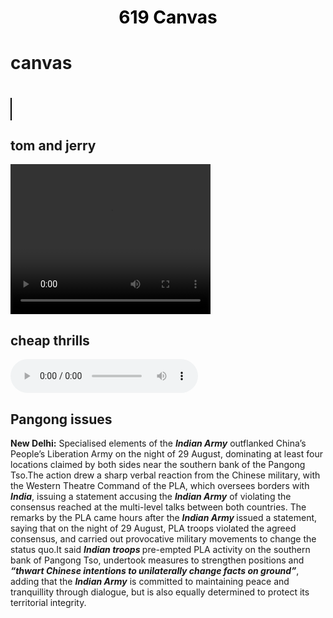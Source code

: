 <!DOCTYPE html>
<html>
<head><h1 style="font:bold; color: black; text-align:center;">619 Canvas</h1></head>
<body>
<h1>canvas<h1>
<canvas id="myCanvas" width="400px" height="200px" style="border:1px solid #000000; ctext-align:centre;">
</canvas><br>
<h2>tom and jerry</h2>
<video width="320" height="240" controls>
  <source src="C:\Users\Somendra K\Downloads\Tom And Jerry Cartoon - Mast.Video.mp4" type="video/mp4">
</video>
<h2>cheap thrills</h2>
<audio controls> <source src="C:\Users\Somendra K\Downloads\Sia - Cheap Thrills ft. Sean Paul.mp3" type="audio/mpeg"></audio>
<article style="float:top-right;">
<h2>Pangong issues</h2>
<b>New Delhi:</b> Specialised elements of the <b><i>Indian Army</i></b> outflanked China’s People’s Liberation Army on the night of 29 August,
dominating at least four locations claimed by both sides near the southern bank of the Pangong Tso.The action drew a sharp 
verbal reaction from the Chinese military, with the Western Theatre Command of the PLA, which oversees borders with <b><i>India</i></b>, 
issuing a statement accusing the <b><i>Indian Army</i></b> of violating the consensus reached at the multi-level talks between both countries.
The remarks by the PLA came hours after the <b><i>Indian Army </i></b>issued a statement, saying that on the night of 29 August, PLA troops 
violated the agreed consensus, and carried out provocative military movements to change the status quo.It said <b><i>Indian troops </i></b>
pre-empted PLA activity on the southern bank of Pangong Tso, undertook measures to strengthen positions and <b><i>“thwart Chinese 
intentions to unilaterally change facts on ground”</i></b>, adding that the <b><i>Indian Army</i></b> is committed to maintaining peace and tranquillity 
through dialogue, but is also equally determined to protect its territorial integrity.
</article>
<script>
var canvas=document.getElementById("myCanvas");
var ctx=canvas.getContext("2d");
ctx.moveTo(0,0);
ctx.lineTo(400,200);
ctx.stroke();
ctx.font="30px Arial";
ctx.strokeText("Vedio and Audio",10,50);
</script>
</body>
